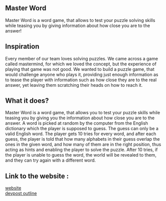 ## Master Word

Master Word is a word game, that allows to test your puzzle solving skills while teasing you by giving information about how close you are to the answer!

## Inspiration

Every member of our team loves solving puzzles. We came across a game called mastermind, for which we loved the concept, but the experience of playing that game was not good. We wanted to build a puzzle game, that would challenge anyone who plays it, providing just enough information as to tease the player with information such as how close they are to the real answer, yet leaving them scratching their heads on how to reach it.

## What it does?

Master Word is a word game, that allows you to test your puzzle skills while teasing you by giving you the information about how close you are to the answer. A word is picked at random by the computer from the English dictionary which the player is supposed to guess. The guess can only be a valid English word. The player gets 10 tries for every word, and after each guess, the player is told that how many alphabets in their guess overlap the ones in the given word, and how many of them are in the right position, thus acting as hints and enabling the player to solve the puzzle. After 10 tries, if the player is unable to guess the word, the world will be revealed to them, and they can try again with a different word.

## Link to the website : 

[website](https://masterword.netlify.app)
<br />
[devpost outline](https://devpost.com/software/master-word)